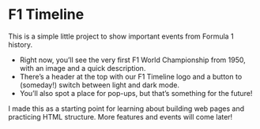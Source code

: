 # F1 Timeline

This is a simple little project to show important events from Formula 1 history.

- Right now, you’ll see the very first F1 World Championship from 1950, with an image and a quick description.
- There’s a header at the top with our F1 Timeline logo and a button to (someday!) switch between light and dark mode.
- You’ll also spot a place for pop-ups, but that’s something for the future!

I made this as a starting point for learning about building web pages and practicing HTML structure. More features and events will come later!


